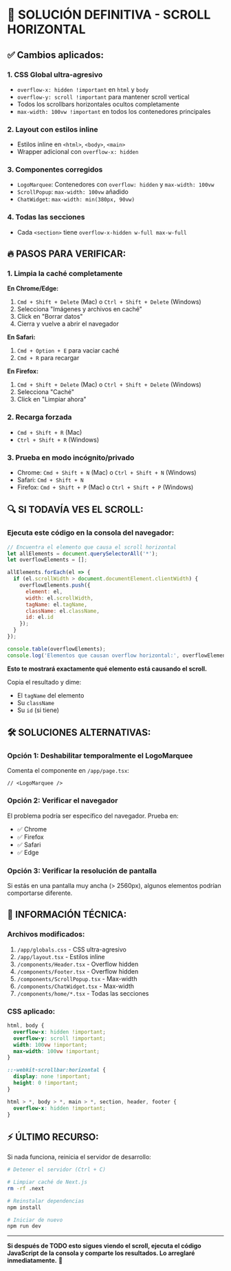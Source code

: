 # 🚨 SOLUCIÓN DEFINITIVA - SCROLL HORIZONTAL

## ✅ Cambios aplicados:

### 1. **CSS Global ultra-agresivo**
- `overflow-x: hidden !important` en `html` y `body`
- `overflow-y: scroll !important` para mantener scroll vertical
- Todos los scrollbars horizontales ocultos completamente
- `max-width: 100vw !important` en todos los contenedores principales

### 2. **Layout con estilos inline**
- Estilos inline en `<html>`, `<body>`, `<main>`
- Wrapper adicional con `overflow-x: hidden`

### 3. **Componentes corregidos**
- `LogoMarquee`: Contenedores con `overflow: hidden` y `max-width: 100vw`
- `ScrollPopup`: `max-width: 100vw` añadido
- `ChatWidget`: `max-width: min(380px, 90vw)`

### 4. **Todas las secciones**
- Cada `<section>` tiene `overflow-x-hidden w-full max-w-full`

## 🔥 **PASOS PARA VERIFICAR:**

### 1. **Limpia la caché completamente**

**En Chrome/Edge:**
1. `Cmd + Shift + Delete` (Mac) o `Ctrl + Shift + Delete` (Windows)
2. Selecciona "Imágenes y archivos en caché"
3. Click en "Borrar datos"
4. Cierra y vuelve a abrir el navegador

**En Safari:**
1. `Cmd + Option + E` para vaciar caché
2. `Cmd + R` para recargar

**En Firefox:**
1. `Cmd + Shift + Delete` (Mac) o `Ctrl + Shift + Delete` (Windows)
2. Selecciona "Caché"
3. Click en "Limpiar ahora"

### 2. **Recarga forzada**
- `Cmd + Shift + R` (Mac)
- `Ctrl + Shift + R` (Windows)

### 3. **Prueba en modo incógnito/privado**
- Chrome: `Cmd + Shift + N` (Mac) o `Ctrl + Shift + N` (Windows)
- Safari: `Cmd + Shift + N`
- Firefox: `Cmd + Shift + P` (Mac) o `Ctrl + Shift + P` (Windows)

## 🔍 **SI TODAVÍA VES EL SCROLL:**

### Ejecuta este código en la consola del navegador:

```javascript
// Encuentra el elemento que causa el scroll horizontal
let allElements = document.querySelectorAll('*');
let overflowElements = [];

allElements.forEach(el => {
  if (el.scrollWidth > document.documentElement.clientWidth) {
    overflowElements.push({
      element: el,
      width: el.scrollWidth,
      tagName: el.tagName,
      className: el.className,
      id: el.id
    });
  }
});

console.table(overflowElements);
console.log('Elementos que causan overflow horizontal:', overflowElements);
```

**Esto te mostrará exactamente qué elemento está causando el scroll.**

Copia el resultado y dime:
- El `tagName` del elemento
- Su `className`
- Su `id` (si tiene)

## 🛠️ **SOLUCIONES ALTERNATIVAS:**

### Opción 1: Deshabilitar temporalmente el LogoMarquee
Comenta el componente en `/app/page.tsx`:
```tsx
// <LogoMarquee />
```

### Opción 2: Verificar el navegador
El problema podría ser específico del navegador. Prueba en:
- ✅ Chrome
- ✅ Firefox
- ✅ Safari
- ✅ Edge

### Opción 3: Verificar la resolución de pantalla
Si estás en una pantalla muy ancha (> 2560px), algunos elementos podrían comportarse diferente.

## 📝 **INFORMACIÓN TÉCNICA:**

### Archivos modificados:
1. `/app/globals.css` - CSS ultra-agresivo
2. `/app/layout.tsx` - Estilos inline
3. `/components/Header.tsx` - Overflow hidden
4. `/components/Footer.tsx` - Overflow hidden
5. `/components/ScrollPopup.tsx` - Max-width
6. `/components/ChatWidget.tsx` - Max-width
7. `/components/home/*.tsx` - Todas las secciones

### CSS aplicado:
```css
html, body {
  overflow-x: hidden !important;
  overflow-y: scroll !important;
  width: 100vw !important;
  max-width: 100vw !important;
}

::-webkit-scrollbar:horizontal {
  display: none !important;
  height: 0 !important;
}

html > *, body > *, main > *, section, header, footer {
  overflow-x: hidden !important;
}
```

## ⚡ **ÚLTIMO RECURSO:**

Si nada funciona, reinicia el servidor de desarrollo:

```bash
# Detener el servidor (Ctrl + C)

# Limpiar caché de Next.js
rm -rf .next

# Reinstalar dependencias
npm install

# Iniciar de nuevo
npm run dev
```

---

**Si después de TODO esto sigues viendo el scroll, ejecuta el código JavaScript de la consola y comparte los resultados. Lo arreglaré inmediatamente.** 🚀

